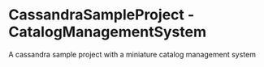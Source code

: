 # CassandraSampleProject - CatalogManagementSystem
A cassandra sample project with a miniature catalog management system
